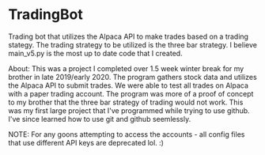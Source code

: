 # TradingBot
Trading bot that utilizes the Alpaca API to make trades based on a trading stategy. The trading strategy to be utilized is the three bar strategy. I believe main_v5.py is the most up to date code that I created.

About: This was a project I completed over 1.5 week winter break for my brother in late 2019/early 2020. The program gathers stock data and utilizes the Alpaca API to submit trades.
We were able to test all trades on Alpaca with a paper trading account. The program was more of a proof of concept to my brother that the three bar strategy of trading would not work. This was my first large project that I've programmed while trying to use github. I've since learned how to use git and github seemlessly.

NOTE: For any goons attempting to access the accounts - all config files that use different API keys are deprecated lol. :)
